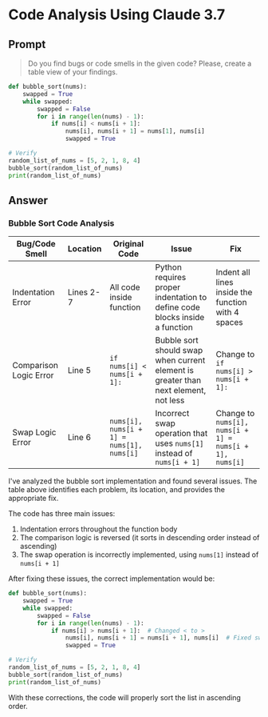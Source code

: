 # Code Analysis Using Claude 3.7

## Prompt 

> Do you find bugs or code smells in the given code?
> Please, create a table view of your findings.

```Python
def bubble_sort(nums):
    swapped = True
    while swapped:
        swapped = False
        for i in range(len(nums) - 1):
            if nums[i] < nums[i + 1]:
                nums[i], nums[i + 1] = nums[1], nums[i]
                swapped = True

# Verify
random_list_of_nums = [5, 2, 1, 8, 4]
bubble_sort(random_list_of_nums)
print(random_list_of_nums)
```

## Answer

### Bubble Sort Code Analysis

| Bug/Code Smell | Location | Original Code | Issue | Fix |
|----------------|----------|---------------|-------|-----|
| Indentation Error | Lines 2-7 | All code inside function | Python requires proper indentation to define code blocks inside a function | Indent all lines inside the function with 4 spaces |
| Comparison Logic Error | Line 5 | `if nums[i] < nums[i + 1]:` | Bubble sort should swap when current element is greater than next element, not less | Change to `if nums[i] > nums[i + 1]:` |
| Swap Logic Error | Line 6 | `nums[i], nums[i + 1] = nums[1], nums[i]` | Incorrect swap operation that uses `nums[1]` instead of `nums[i + 1]` | Change to `nums[i], nums[i + 1] = nums[i + 1], nums[i]` |


I've analyzed the bubble sort implementation and found several issues. The table above identifies each problem, its location, and provides the appropriate fix.

The code has three main issues:

1. Indentation errors throughout the function body
2. The comparison logic is reversed (it sorts in descending order instead of ascending)
3. The swap operation is incorrectly implemented, using `nums[1]` instead of `nums[i + 1]`

After fixing these issues, the correct implementation would be:

```python
def bubble_sort(nums):
    swapped = True
    while swapped:
        swapped = False
        for i in range(len(nums) - 1):
            if nums[i] > nums[i + 1]:  # Changed < to >
                nums[i], nums[i + 1] = nums[i + 1], nums[i]  # Fixed swap
                swapped = True

# Verify
random_list_of_nums = [5, 2, 1, 8, 4]
bubble_sort(random_list_of_nums)
print(random_list_of_nums)
```

With these corrections, the code will properly sort the list in ascending order.
